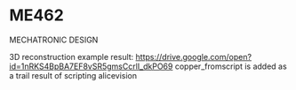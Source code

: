 # ME462
MECHATRONIC DESIGN 

3D reconstruction example result:
https://drive.google.com/open?id=1nRKS4BpBA7EF8vSR5gmsCcrlI_dkPO69 
copper_fromscript is added as a trail result of scripting alicevision


